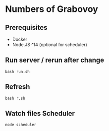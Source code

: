 # Numbers of Grabovoy

## Prerequisites

- Docker
- Node.JS ^14 (optional for scheduler)

## Run server / rerun after change

```
bash run.sh
```

## Refresh

```
bash r.sh
```

## Watch files Scheduler

```
node scheduler
```
